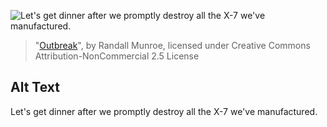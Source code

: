 ![Let's get dinner after we promptly destroy all the X-7 we've manufactured.](https://imgs.xkcd.com/comics/outbreak.png)
> "[Outbreak](https://xkcd.com/734/)", by Randall Munroe, licensed under Creative Commons Attribution-NonCommercial 2.5 License

## Alt Text
Let's get dinner after we promptly destroy all the X-7 we've manufactured.
